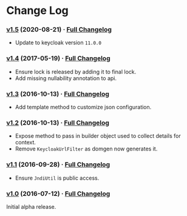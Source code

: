 # Change Log

### [v1.5](https://github.com/realityforge/keycloak-domgen-support/tree/v1.5) (2020-08-21) · [Full Changelog](https://github.com/realityforge/giggle/compare/v1.4...v1.5)

* Update to keycloak version `11.0.0`

### [v1.4](https://github.com/realityforge/keycloak-domgen-support/tree/v1.4) (2017-05-19) · [Full Changelog](https://github.com/realityforge/keycloak-domgen-support/compare/v1.3...v1.4)

* Ensure lock is released by adding it to final lock.
* Add missing nullability annotation to api.

### [v1.3](https://github.com/realityforge/keycloak-domgen-support/tree/v1.3) (2016-10-13) · [Full Changelog](https://github.com/realityforge/keycloak-domgen-support/compare/v1.2...v1.3)

* Add template method to customize json configuration.

### [v1.2](https://github.com/realityforge/keycloak-domgen-support/tree/v1.2) (2016-10-13) · [Full Changelog](https://github.com/realityforge/keycloak-domgen-support/compare/v1.1...v1.2)

* Expose method to pass in builder object used to collect details for context.
* Remove `KeycloakUrlFilter` as domgen now generates it.

### [v1.1](https://github.com/realityforge/keycloak-domgen-support/tree/v1.1) (2016-09-28) · [Full Changelog](https://github.com/realityforge/keycloak-domgen-support/compare/v1.0...v1.1)

* Ensure `JndiUtil` is public access.

### [v1.0](https://github.com/realityforge/keycloak-domgen-support/tree/v1.0) (2016-07-12) · [Full Changelog](https://github.com/realityforge/keycloak-domgen-support/compare/c75e256679ed28b0d1b6c4ef8cc5b5542e57a7e5...v1.0)

Initial alpha release.
